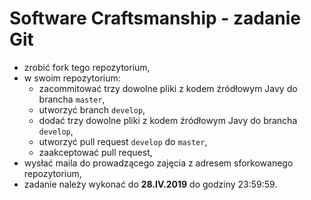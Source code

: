 # Software Craftsmanship - zadanie Git

- zrobić fork tego repozytorium,
- w swoim repozytorium:
  - zacommitować trzy dowolne pliki z kodem źródłowym Javy do brancha `master`,
  - utworzyć branch `develop`,
  - dodać trzy dowolne pliki z kodem źródłowym Javy do brancha `develop`,
  - utworzyć pull request `develop` do `master`,
  - zaakceptować pull request,
- wysłać maila do prowadzącego zajęcia z adresem sforkowanego repozytorium,
- zadanie należy wykonać do **28.IV.2019** do godziny 23:59:59.
